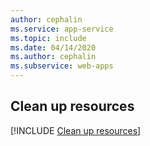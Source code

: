 ```yaml
---
author: cephalin
ms.service: app-service
ms.topic: include
ms.date: 04/14/2020
ms.author: cephalin
ms.subservice: web-apps
---
```

## Clean up resources

[!INCLUDE [Clean up resources](clean-up-section-portal-no-h.md)]

